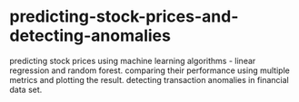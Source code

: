 # predicting-stock-prices-and-detecting-anomalies
predicting stock prices using machine learning algorithms - linear regression and random forest. comparing their performance using multiple metrics and plotting the result. detecting transaction anomalies in financial data set.
